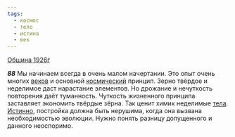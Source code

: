 ```yaml
---
tags:
  - космос
  - тело
  - истина
  - век
---
```


[Община 1926г](https://127.0.0.1:4002/agni/1926)

___88___
Мы начинаем всегда в очень малом начертании. Это опыт очень многих [веков](../../../tags/#век) и основной [космический](../../../tags/#космос) принцип. Зерно твёрдое и неделимое даст нарастание элементов. Но дрожание и нечуткость повторения даёт туманность. Чуткость жизненного принципа заставляет экономить твёрдые зёрна. Так ценит химик неделимые [тела](../../../tags/#тело). [Истинно](../../../tags/#истина), постройка должна быть нерушима, когда она вызвана необходимостью эволюции. Нужно понять разницу допущенного и данного неоспоримо.   


